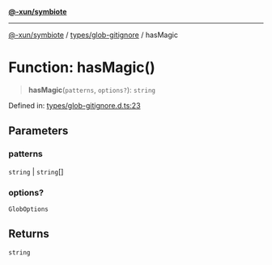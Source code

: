 [**@-xun/symbiote**](../../../README.md)

***

[@-xun/symbiote](../../../README.md) / [types/glob-gitignore](../README.md) / hasMagic

# Function: hasMagic()

> **hasMagic**(`patterns`, `options?`): `string`

Defined in: [types/glob-gitignore.d.ts:23](https://github.com/Xunnamius/symbiote/blob/50bd26ba580f69a990fc1f7bdf0f09da69c3cfeb/types/glob-gitignore.d.ts#L23)

## Parameters

### patterns

`string` | `string`[]

### options?

`GlobOptions`

## Returns

`string`
